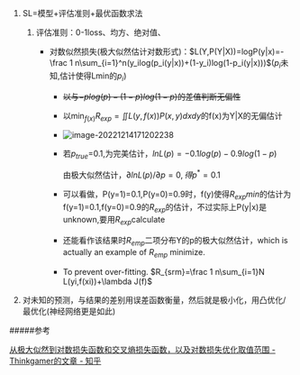 1. SL=模型+评估准则+最优函数求法

   1. 评估准则：0-1loss、均方、绝对值、

      * 对数似然损失(极大似然估计对数形式)：$L(Y,P(Y|X))=logP(y|x)=-\frac 1 n\sum_{i=1}^n(y_ilog(p_i(y|x))+(1-y_i)log(1-p_i(y|x)))$($p_i$未知,估计使得Lmin的$p_i$)

        * ~~以与$-plog(p)-(1-p)log(1-p)$的差值判断无偏性~~

        * 以$\min_{f(x)}{R_{exp}=\iint L(y,f(x))P(x,y) dxdy}$的f(x)为Y|X的无偏估计

        * ![image-20221214171202238](C:/Users/c1826/AppData/Roaming/Typora/typora-user-images/image-20221214171202238.png)
        
        * 若$p_{true}$=0.1,为完美估计，$lnL(p)=-0.1log(p)-0.9log(1-p)$
        
          由极大似然估计，${\partial {lnL(p)}}/\partial p=0,得p^*=0.1$
        
        * 可以看做，P(y=1)=0.1,P(y=0)=0.9时，f(y)使得$R_{exp} min$的估计为f(y=1)=0.1,f(y=0)=0.9的$R_{exp}$的估计，不过实际上P(y|x)是unknown,要用$R_{exp}$calculate
        
        * 还能看作该结果时$R_{emp}$二项分布Y的p的极大似然估计，which is actually an example of $R_{emp}$ minimize.
        
        * To prevent over-fitting. $R_{srm}=\frac 1 n\sum_{i=1}N L(yi,f(xi))+\lambda J(f)$
        
      

2. 对未知的预测，与结果的差别用误差函数衡量，然后就是极小化，用凸优化/最优化(神经网络更是如此)





















#####参考

[从极大似然到对数损失函数和交叉熵损失函数，以及对数损失优化取值范围 - Thinkgamer的文章 - 知乎](https://zhuanlan.zhihu.com/p/181351201)

